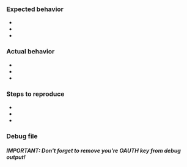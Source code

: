 [//]: # "If what you have to say is a feature request, please delete from 'Steps to reproduce' and down"

[//]: # "Screenshots are preffered if the issue is obvious."

### Expected behavior
[//]: # "This will be something similar to 'When my friend says hello it says hello'"

-
-
-

### Actual behavior
[//]: # "This will be something similar to 'When my friend says hello it doesn't say hello'"

-
-
-

### Steps to reproduce
[//]: # "This will be instructions on how to reproduce your issue. Be detailed!"

-
-
-

### Debug file
##### *IMPORTANT:* Don't forget to remove you're OAUTH key from debug output!
[//]: # "Please use https://pastebin.com/ <-- Pastebin or some other free place to host the debug output as it can get long.
Also it may take me some time to get to your issue, so please use whatever service will let you host the debug output 
until I can get to it."
